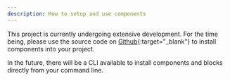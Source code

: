 ```yaml
---
description: How to setup and use components
---
```


This project is currently undergoing extensive development. For the time being, please use the source code on [Github](https://github.com/v-moravec/ui){:target="_blank"} to install components into your project.

In the future, there will be a CLI available to install components and blocks directly from your command line.
